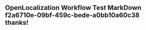 <properties
ms.topic="hero-topic"
ms.test1="hero-topic"
ms.test2="test"/>


## OpenLocalization Workflow Test MarkDown f2a6710e-09bf-459c-bede-a0bb10a60c38 thanks!



<!--HONumber=Sep16_HO1-->


